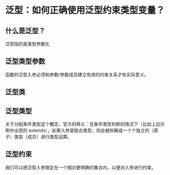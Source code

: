 # 泛型：如何正确使用泛型约束类型变量？

## 什么是泛型？

泛型指的是类型参数化

## 泛型类型参数

函数的泛型入参必须和参数/参数成员建立有效的约束关系才有实际意义。

## 泛型类

## 泛型类型

关于分配条件类型这个概念，官方的释义：在条件类型判断的情况下（比如上边示例中出现的 extends），如果入参是联合类型，则会被拆解成一个个独立的（原子）类型（成员）进行类型运算。

## 泛型约束

我们可以把泛型入参限定在一个相对更明确的集合内，以便对入参进行约束。
